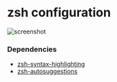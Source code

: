 # zsh configuration

![screenshot](http://i.imgur.com/hScmnSk.png)

### Dependencies

- [zsh-syntax-highlighting](https://github.com/zsh-users/zsh-syntax-highlighting)
- [zsh-autosuggestions](https://github.com/tarruda/zsh-autosuggestions)
